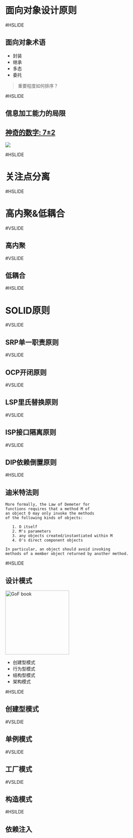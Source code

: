 # 面向对象设计原则

#HSLIDE

## 面向对象术语

* 封装
* 继承
* 多态
* 委托

> 重要程度如何排序？

<!--
封装->委托->继承
-->

#HSLIDE

## 信息加工能力的局限

## [神奇的数字: 7±2](https://www.wikiwand.com/en/The_Magical_Number_Seven,_Plus_or_Minus_Two)

<img src="https://abstractionhub.files.wordpress.com/2013/07/magic-number-7.png"/>

#HSLIDE
# 关注点分离

#HSLIDE

# 高内聚&低耦合

#VSLIDE

## 高内聚

#VSLIDE

## 低耦合

#HSLIDE

# SOLID原则

#VSLIDE

## SRP单一职责原则

#VSLIDE

## OCP开闭原则

#VSLIDE

## LSP里氏替换原则

#VSLIDE

## ISP接口隔离原则

#VSLIDE

## DIP依赖倒置原则

#HSLIDE

## 迪米特法则
```
More formally, the Law of Demeter for
functions requires that a method M of
an object O may only invoke the methods
of the following kinds of objects:

   1. O itself
   2. M's parameters
   3. any objects created/instantiated within M
   4. O's direct component objects

In particular, an object should avoid invoking
methods of a member object returned by another method.

```

#HSLIDE

## 设计模式

<img src="https://images-na.ssl-images-amazon.com/images/I/81gtKoapHFL.jpg" alt="GoF book" style="width: 200px;"/>

* 创建型模式
* 行为型模式
* 结构型模式
* 架构模式

#HSLIDE

## 创建型模式

#VSLDIE

## 单例模式

#VSLIDE

## 工厂模式

#VSLDIE

## 构造模式

#HSILDE

## 依赖注入